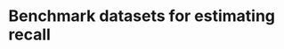 # Benchmark datasets for estimating recall

<BLA-BLA whi this is important>
<What is impossible>
<What we do instead>
